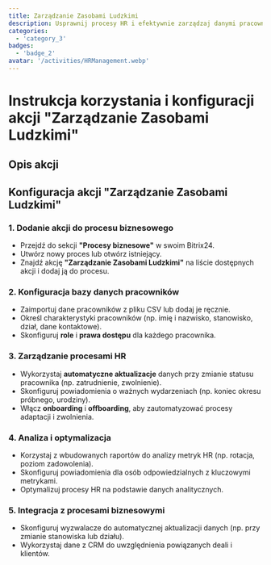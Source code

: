 ```yaml
---
title: Zarządzanie Zasobami Ludzkimi
description: Usprawnij procesy HR i efektywnie zarządzaj danymi pracowników.
categories: 
  - 'category_3'
badges: 
  - 'badge_2'
avatar: '/activities/HRManagement.webp'
---
```

# Instrukcja korzystania i konfiguracji akcji "Zarządzanie Zasobami Ludzkimi"

## Opis akcji

## **Konfiguracja akcji "Zarządzanie Zasobami Ludzkimi"**

### 1. Dodanie akcji do procesu biznesowego
- Przejdź do sekcji **"Procesy biznesowe"** w swoim Bitrix24.
- Utwórz nowy proces lub otwórz istniejący.
- Znajdź akcję **"Zarządzanie Zasobami Ludzkimi"** na liście dostępnych akcji i dodaj ją do procesu.

### 2. Konfiguracja bazy danych pracowników
- Zaimportuj dane pracowników z pliku CSV lub dodaj je ręcznie.
- Określ charakterystyki pracowników (np. imię i nazwisko, stanowisko, dział, dane kontaktowe).
- Skonfiguruj **role** i **prawa dostępu** dla każdego pracownika.

### 3. Zarządzanie procesami HR
- Wykorzystaj **automatyczne aktualizacje** danych przy zmianie statusu pracownika (np. zatrudnienie, zwolnienie).
- Skonfiguruj powiadomienia o ważnych wydarzeniach (np. koniec okresu próbnego, urodziny).
- Włącz **onboarding** i **offboarding**, aby zautomatyzować procesy adaptacji i zwolnienia.

### 4. Analiza i optymalizacja
- Korzystaj z wbudowanych raportów do analizy metryk HR (np. rotacja, poziom zadowolenia).
- Skonfiguruj powiadomienia dla osób odpowiedzialnych z kluczowymi metrykami.
- Optymalizuj procesy HR na podstawie danych analitycznych.

### 5. Integracja z procesami biznesowymi
- Skonfiguruj wyzwalacze do automatycznej aktualizacji danych (np. przy zmianie stanowiska lub działu).
- Wykorzystaj dane z CRM do uwzględnienia powiązanych deali i klientów.